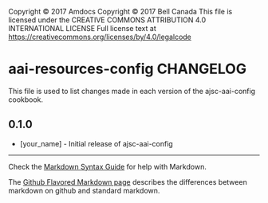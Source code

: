 Copyright © 2017 Amdocs
Copyright © 2017 Bell Canada
This file is licensed under the CREATIVE COMMONS ATTRIBUTION 4.0 INTERNATIONAL LICENSE
Full license text at https://creativecommons.org/licenses/by/4.0/legalcode

aai-resources-config CHANGELOG
=========================

This file is used to list changes made in each version of the ajsc-aai-config cookbook.

0.1.0
-----
- [your_name] - Initial release of ajsc-aai-config

- - -
Check the [Markdown Syntax Guide](http://daringfireball.net/projects/markdown/syntax) for help with Markdown.

The [Github Flavored Markdown page](http://github.github.com/github-flavored-markdown/) describes the differences between markdown on github and standard markdown.
